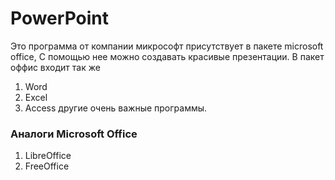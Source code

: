 # PowerPoint
Это программа от компании микрософт присутствует в пакете microsoft office, С помощью нее можно создавать красивые презентации. В пакет оффис входит так же 
1. Word 
2. Excel 
3. Access
другие очень важные программы.
### Аналоги Microsoft Office 
1. LibreOffice
2. FreeOffice

